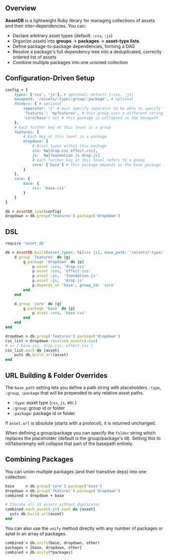 ## Overview

**AssetDB** is a lightweight Ruby library for managing collections of assets and their inter-dependencies. You can:

* Declare arbitrary asset types (default: `:css`, `:js`)
* Organize assets into **groups** → **packages** → **asset-type lists**
* Define package-to-package dependencies, forming a DAG
* Resolve a package's full dependency tree into a deduplicated, correctly ordered list of assets
* Combine multiple packages into one unioned collection

## Configuration-Driven Setup

```ruby
config = {
	types: ['css', 'js'], # optional; default [:css, :js]
	basepath: '/assets/:type/:group/:package', # optional
	folders: { # optional
		separator: '/' # must specify separator to be able to specify "group/package"
		'features': 'myfeatures', # this group uses a different string in the basepath
		'core/base': nil # this package is collapsed in the basepath
	},
	# Each further key at this level is a group
	features: {
		# Each key at this level is a package
		dropdown: {
			# Asset types within this package
			css: %w[drop.css effect.css],
			js:  %w[foundation.js drop.js]
			# each further key at this level refers to a group
			core: ['base'] # this package depends on the base package in the core group
		}
	},
	core: {
		base: {
			css: 'base.css'
		}
	}
}

db = AssetDB.load(config)
dropdown = db.group('features').package('dropdown')
```

## DSL

```ruby
require 'asset_db'

db = AssetDB.build(asset_types: %i[css js], base_path: '/assets/:type/:group/:package') do |d|
	d.group 'features' do |g|
		g.package 'dropdown' do |p|
			p.asset :css, 'drop.css'
			p.asset :css, 'effect.css'
			p.asset :js,  'foundation.js'
			p.asset :js,  'drop.js'
			p.depends_on 'base', group_id: 'core'
		end
	end

	d.group 'core' do |g|
		g.package 'base' do |p|
			p.asset :css, 'base.css'
		end
	end
end

dropdown = db.group('features').package('dropdown')
css_list = dropdown.resolved_assets(:css)
# => [ base.css, drop.css, effect.css ]
css_list.each do |asset|
	puts db.build_url(asset)
end
```

## URL Building & Folder Overrides

The `base_path` setting lets you define a path string with placeholders `:type`, `:group`, `:package` that will be prepended to any relative asset paths.

  * `:type`: asset type (`css`, `js`, etc.)
  * `:group`: group id or folder
  * `:package`: package id or folder

If `asset.url` is absolute (starts with a protocol), it is returned unchanged.

When defining a group/package you can specify the `folder` string which replaces the placeholder (default is the group/package's id). Setting this to nil/false/empty will collapse that part of the basepath entirely.

## Combining Packages

You can union multiple packages (and their transitive deps) into one collection:

```ruby
base     = db.group('core').package('base')
dropdown = db.group('features').package('dropdown')
combined = dropdown + base

# Iterate all JS assets without duplicates
combined.each_asset(:js).each do |asset|
  puts db.build_url(asset)
end
```

You can also use the `unify` method directly with any number of packages or splat in an array of packages.

```ruby
combined = db.unify(base, dropdown, other)
packages = [base, dropdown, other]
combined = db.unify(*packages)
```